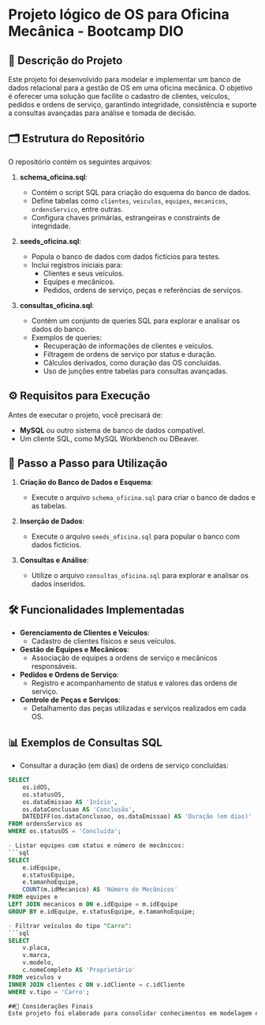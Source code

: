 # Projeto lógico de OS para Oficina Mecânica - Bootcamp DIO

## 📄 Descrição do Projeto
Este projeto foi desenvolvido para modelar e implementar um banco de dados relacional para a gestão de OS em uma oficina mecânica. O objetivo é oferecer uma solução que facilite o cadastro de clientes, veículos, pedidos e ordens de serviço, garantindo integridade, consistência e suporte a consultas avançadas para análise e tomada de decisão.

## 🗂 Estrutura do Repositório
O repositório contém os seguintes arquivos:

1. **schema_oficina.sql**:
   - Contém o script SQL para criação do esquema do banco de dados.
   - Define tabelas como `clientes`, `veiculos`, `equipes`, `mecanicos`, `ordensServico`, entre outras.
   - Configura chaves primárias, estrangeiras e constraints de integridade.

2. **seeds_oficina.sql**:
   - Popula o banco de dados com dados fictícios para testes.
   - Inclui registros iniciais para:
     - Clientes e seus veículos.
     - Equipes e mecânicos.
     - Pedidos, ordens de serviço, peças e referências de serviços.

3. **consultas_oficina.sql**:
   - Contém um conjunto de queries SQL para explorar e analisar os dados do banco.
   - Exemplos de queries:
     - Recuperação de informações de clientes e veículos.
     - Filtragem de ordens de serviço por status e duração.
     - Cálculos derivados, como duração das OS concluídas.
     - Uso de junções entre tabelas para consultas avançadas.

## ⚙️ Requisitos para Execução
Antes de executar o projeto, você precisará de:
- **MySQL** ou outro sistema de banco de dados compatível.
- Um cliente SQL, como MySQL Workbench ou DBeaver.

## 🚀 Passo a Passo para Utilização
1. **Criação do Banco de Dados e Esquema**:
   - Execute o arquivo `schema_oficina.sql` para criar o banco de dados e as tabelas.

2. **Inserção de Dados**:
   - Execute o arquivo `seeds_oficina.sql` para popular o banco com dados fictícios.

3. **Consultas e Análise**:
   - Utilize o arquivo `consultas_oficina.sql` para explorar e analisar os dados inseridos.

## 🛠 Funcionalidades Implementadas
- **Gerenciamento de Clientes e Veículos**:
  - Cadastro de clientes físicos e seus veículos.
- **Gestão de Equipes e Mecânicos**:
  - Associação de equipes a ordens de serviço e mecânicos responsáveis.
- **Pedidos e Ordens de Serviço**:
  - Registro e acompanhamento de status e valores das ordens de serviço.
- **Controle de Peças e Serviços**:
  - Detalhamento das peças utilizadas e serviços realizados em cada OS.

## 📊 Exemplos de Consultas SQL
- Consultar a duração (em dias) de ordens de serviço concluídas:
```sql
SELECT 
    os.idOS,
    os.statusOS,
    os.dataEmissao AS 'Início',
    os.dataConclusao AS 'Conclusão',
    DATEDIFF(os.dataConclusao, os.dataEmissao) AS 'Duração (em dias)'
FROM ordensServico os
WHERE os.statusOS = 'Concluída';

- Listar equipes com status e número de mecânicos:
```sql
SELECT 
    e.idEquipe,
    e.statusEquipe,
    e.tamanhoEquipe,
    COUNT(m.idMecanico) AS 'Número de Mecânicos'
FROM equipes e
LEFT JOIN mecanicos m ON e.idEquipe = m.idEquipe
GROUP BY e.idEquipe, e.statusEquipe, e.tamanhoEquipe;

- Filtrar veículos do tipo "Carro":
```sql
SELECT 
    v.placa, 
    v.marca, 
    v.modelo, 
    c.nomeCompleto AS 'Proprietário'
FROM veiculos v
INNER JOIN clientes c ON v.idCliente = c.idCliente
WHERE v.tipo = 'Carro';

##📌 Considerações Finais
Este projeto foi elaborado para consolidar conhecimentos em modelagem e implementação de bancos de dados relacionais. A estrutura do banco foi pensada para ser robusta e flexível, permitindo facilmente novos módulos ou expansão no futuro.